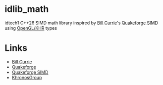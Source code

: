 # idlib_math

idtech1 C++26 SIMD math library inspired by [Bill Currie][1]'s [Quakeforge SIMD][3] using [OpenGL/KHR][4] types

# Links

- [Bill Currie][1]
- [Quakeforge][2]
- [Quakeforge SIMD][3]
- [KhronosGroup][4]
  
[1]: http://github.com/taniwha
[2]: http://github.com/quakeforge/quakeforge
[3]: http://github.com/quakeforge/quakeforge/tree/master/include/QF/simd
[4]: http://github.com/KhronosGroup
